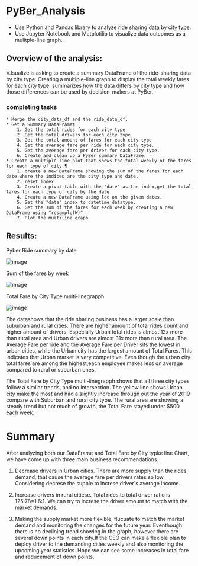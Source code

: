 # PyBer_Analysis

- Use Python and Pandas library to analyze ride sharing data by city type. 
- Use Jupyter Notebook and Matplotilib  to visualize data outcomes as a mulitple-line graph.

## Overview of the analysis:

V.Isualize is asking to create a summary DataFrame of the ride-sharing data by city type. Creating a multiple-line graph to display the total weekly fares for each city type. summarizes how the data differs by city type and how those differences can be used by decision-makers at PyBer.

### completing tasks
    * Merge the city_data_df and the ride_data_df.
    * Get a Summary DataFrame¶
        1. Get the total rides for each city type
        2. Get the total drivers for each city type
        3. Get the total amount of fares for each city type
        4. Get the average fare per ride for each city type. 
        5. Get the average fare per driver for each city type. 
        6. Create and clean up a PyBer summary DataFrame. 
    * Create a multiple line plot that shows the total weekly of the fares for each type of city.¶
        1. create a new DataFrame showing the sum of the fares for each date where the indices are the city type and date.
        2. reset index
        3. Create a pivot table with the 'date' as the index,get the total fares for each type of city by the date. 
        4. Create a new DataFrame using loc on the given dates.
        5. Set the "date" index to datetime datatype.
        6. Get the sum of the fares for each week by creating a new DataFrame using "resample(W)"
        7. Plot the multiline graph


## Results:

 Pyber Ride summary by date
 
 
   ![image](https://user-images.githubusercontent.com/85265816/126076638-a83dfa2d-3f91-48b6-ac4d-ea1112f63884.png)


 Sum of the fares by week
 
    
   ![image](https://user-images.githubusercontent.com/85265816/126076654-782c91dd-0b45-4dba-b8ad-49a075838a2b.png)

 Total Fare by City Type multi-linegrapph
   
 ![image](https://user-images.githubusercontent.com/85265816/126076668-3d4e0962-1918-42bb-9073-2fefab39849f.png)
    


The datashows that the ride sharing business has a larger scale than suburban and rural cities.
There are higher amount of total rides count and higher amount of drivers. Especially Urban total rides is almost 12x more than rural area and Urban drivers are almost 31x more than rural area.
The Average Fare per ride and the Average Fare per Driver sits the lowest in urban cities, while the Urban city has the largest amount of Total Fares.  This indicates that Urban market is very competitive. Even though the urban city total fares are among the highest,each employee makes less on average compared to rural or suburban ones.

The Total Fare by City Type multi-linegrapph shows that all three city types follow a similar trends, and no intersection.
The yellow line shows Urban city make the most and had a slightly increase through out the year of 2019 compare with Suburban and rural city type.
The rural area are showing a steady trend but not much of growth, the Total Fare stayed under $500 each week.

# Summary

After analyzing both our DataFrame and Total Fare by City typke line Chart, we have come up with three main business recommendations.

1. Decrease drivers in Urban cities.
    There are more supply than the rides demand, that cause the average fare per drivers rates so low. Considering decrese the supple to increse driver's average income.

2. Increase drivers in rural citiese.
    Total rides to total driver ratio is 125:78=1.6:1. We can try to increse the driver amount to match with the market demands.

3. Making the supply market more flexible, flucuate to match the market demand and monitoring the changes for the future year.
    Eventhough there is no declining trend showing in the graph, however there are several down points in each city.If the CEO can make a flexible plan to deploy driver to the demanding cities weekly and also monitoring the upcoming year statistics. Hope we can see some increases in total fare and reducement of down points.


